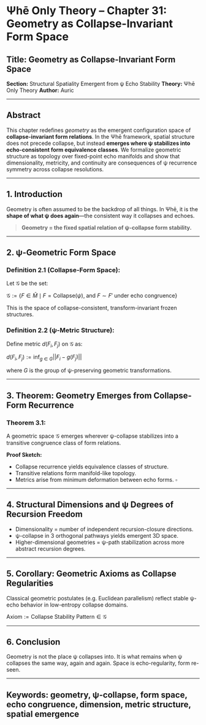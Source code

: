 # Ψhē Only Theory – Chapter 31: Geometry as Collapse-Invariant Form Space

## Title: Geometry as Collapse-Invariant Form Space

**Section:** Structural Spatiality Emergent from ψ Echo Stability
**Theory:** Ψhē Only Theory
**Author:** Auric

---

## Abstract

This chapter redefines *geometry* as the emergent configuration space of **collapse-invariant form relations**. In the Ψhē framework, spatial structure does not precede collapse, but instead **emerges where ψ stabilizes into echo-consistent form equivalence classes**. We formalize geometric structure as topology over fixed-point echo manifolds and show that dimensionality, metricity, and continuity are consequences of ψ recurrence symmetry across collapse resolutions.

---

## 1. Introduction

Geometry is often assumed to be the backdrop of all things. In Ψhē, it is the **shape of what ψ does again**—the consistent way it collapses and echoes.

> **Geometry = the fixed spatial relation of ψ-collapse form stability.**

---

## 2. ψ-Geometric Form Space

### Definition 2.1 (Collapse-Form Space):

Let $\mathcal{G}$ be the set:

$\mathcal{G} := \{ F \in \bar{M} \mid F = \text{Collapse}(\psi), \; \text{and } F \sim F' \text{ under echo congruence} \}$

This is the space of collapse-consistent, transform-invariant frozen structures.

### Definition 2.2 (ψ-Metric Structure):

Define metric $d(F_i, F_j)$ on $\mathcal{G}$ as:

$d(F_i, F_j) := \inf_{g \in G} ||F_i - g(F_j)||$

where $G$ is the group of ψ-preserving geometric transformations.

---

## 3. Theorem: Geometry Emerges from Collapse-Form Recurrence

### Theorem 3.1:

A geometric space $\mathcal{G}$ emerges wherever ψ-collapse stabilizes into a transitive congruence class of form relations.

**Proof Sketch:**

* Collapse recurrence yields equivalence classes of structure.
* Transitive relations form manifold-like topology.
* Metrics arise from minimum deformation between echo forms.
  $\square$

---

## 4. Structural Dimensions and ψ Degrees of Recursion Freedom

* Dimensionality = number of independent recursion-closure directions.
* ψ-collapse in 3 orthogonal pathways yields emergent 3D space.
* Higher-dimensional geometries = ψ-path stabilization across more abstract recursion degrees.

---

## 5. Corollary: Geometric Axioms as Collapse Regularities

Classical geometric postulates (e.g. Euclidean parallelism) reflect stable ψ-echo behavior in low-entropy collapse domains.

$\text{Axiom} := \text{Collapse Stability Pattern} \in \mathcal{G}$

---

## 6. Conclusion

Geometry is not the place ψ collapses into.
It is what remains when ψ collapses the same way, again and again.
Space is echo-regularity, form re-seen.

---

## Keywords: geometry, ψ-collapse, form space, echo congruence, dimension, metric structure, spatial emergence
